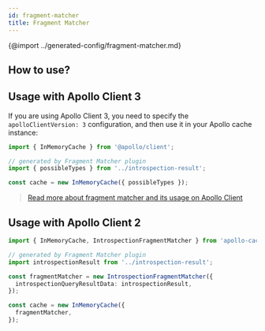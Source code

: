 ```yaml
---
id: fragment-matcher
title: Fragment Matcher
---
```


{@import ../generated-config/fragment-matcher.md}

## How to use?

## Usage with Apollo Client 3

If you are using Apollo Client 3, you need to specify the `apolloClientVersion: 3` configuration, and then use it in your Apollo cache instance:

```typescript
import { InMemoryCache } from '@apollo/client';

// generated by Fragment Matcher plugin
import { possibleTypes } from '../introspection-result';

const cache = new InMemoryCache({ possibleTypes });
```

> [Read more about fragment matcher and its usage on Apollo Client](https://www.apollographql.com/docs/react/data/fragments/#defining-possibletypes-manually)


## Usage with Apollo Client 2

```typescript
import { InMemoryCache, IntrospectionFragmentMatcher } from 'apollo-cache-inmemory';

// generated by Fragment Matcher plugin
import introspectionResult from '../introspection-result';

const fragmentMatcher = new IntrospectionFragmentMatcher({
  introspectionQueryResultData: introspectionResult,
});

const cache = new InMemoryCache({
  fragmentMatcher,
});
```

